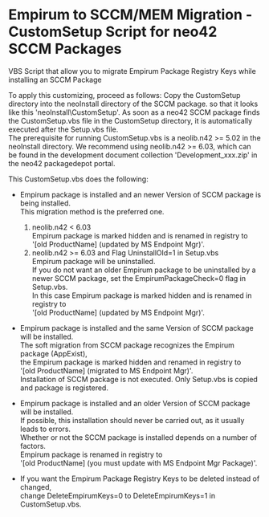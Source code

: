 # Empirum to SCCM/MEM Migration - CustomSetup Script for neo42 SCCM Packages
VBS Script that allow you to migrate Empirum Package Registry Keys while installing an SCCM Package

To apply this customizing, proceed as follows:
Copy the CustomSetup directory into the neoInstall directory of the SCCM package.
so that it looks like this 'neoInstall\CustomSetup'.
As soon as a neo42 SCCM package finds the CustomSetup.vbs file in the CustomSetup directory,
it is automatically executed after the Setup.vbs file.  
The prerequisite for running CustomSetup.vbs is a neolib.n42 >= 5.02 in the neoInstall directory.
We recommend using neolib.n42 >= 6.03, which can be found in the development document collection 'Development_xxx.zip' in the neo42 packagedepot portal.

This CustomSetup.vbs does the following:
* Empirum package is installed and an newer Version of SCCM package is being installed.  
  This migration method is the preferred one.  
  1. neolib.n42 < 6.03  
     Empirum package is marked hidden and is renamed in registry to  
     '[old ProductName] (updated by MS Endpoint Mgr)'.
  2. neolib.n42 >= 6.03 and Flag UninstallOld=1 in Setup.vbs  
     Empirum package will be uninstalled.  
     If you do not want an older Empirum package to be uninstalled by a newer SCCM package, set the EmpirumPackageCheck=0 flag in Setup.vbs.  
     In this case Empirum package is marked hidden and is renamed in registry to  
     '[old ProductName] (updated by MS Endpoint Mgr)'.
* Empirum package is installed and the same Version of SCCM package will be installed.  
  The soft migration from SCCM package recognizes the Empirum package (AppExist),  
  the Empirum package is marked hidden and renamed in registry to  
  '[old ProductName] (migrated to MS Endpoint Mgr)'.  
  Installation of SCCM package is not executed. Only Setup.vbs is copied and package is registered.  
  
* Empirum package is installed and an older Version of SCCM package will be installed.  
  If possible, this installation should never be carried out, as it usually leads to errors.  
  Whether or not the SCCM package is installed depends on a number of factors.  
  Empirum package is renamed in registry to  
  '[old ProductName] (you must update with MS Endpoint Mgr Package)'.  
  
* If you want the Empirum Package Registry Keys to be deleted instead of changed,  
  change DeleteEmpirumKeys=0 to DeleteEmpirumKeys=1 in CustomSetup.vbs.  

     
  
  
  
     
     
    
    


